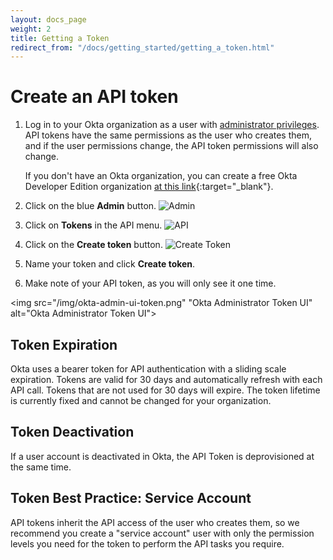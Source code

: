 ```yaml
---
layout: docs_page
weight: 2
title: Getting a Token
redirect_from: "/docs/getting_started/getting_a_token.html"
---
```


# Create an API token

1.  Log in to your Okta organization as a user with [administrator
    privileges](https://help.okta.com/en/prod/Content/Topics/Security/Administrators.htm?cshid=Security_Administrators#Security_Administrators). API tokens have the same permissions as the user who creates them,
    and if the user permissions change, the API token permissions will also change.
	
	If you don't have an Okta organization, you can create a free Okta
    Developer Edition organization [at this link](https://developer.okta.com/signup/){:target="_blank"}.

2.  Click on the blue **Admin** button.
    <img src="/img/okta-admin-ui-button-admin.png" alt="Admin">

3.  Click on **Tokens** in the API menu.
	<img src="/img/okta-admin-api-token-dev.png" alt="API">

4.  Click on the **Create token** button.
	<img src="/img/okta-create-api-token-button.png" alt="Create Token">

5.  Name your token and click **Create token**.

6.  Make note of your API token, as you will only see it one time.

<img src="/img/okta-admin-ui-token.png" "Okta Administrator Token UI" alt="Okta Administrator Token UI">

## Token Expiration

Okta uses a bearer token for API authentication with a sliding scale expiration. Tokens are valid for 30 days and automatically refresh with each API call.  Tokens that are not used for 30 days will expire. The token lifetime is currently fixed and cannot be changed for your organization.

## Token Deactivation

If a user account is deactivated in Okta, the API Token is deprovisioned at the same time.

## Token Best Practice: Service Account

API tokens inherit the API access of the user who creates them, so we recommend you create a "service account"
user with only the permission levels you need for the token to perform the API tasks you require.
